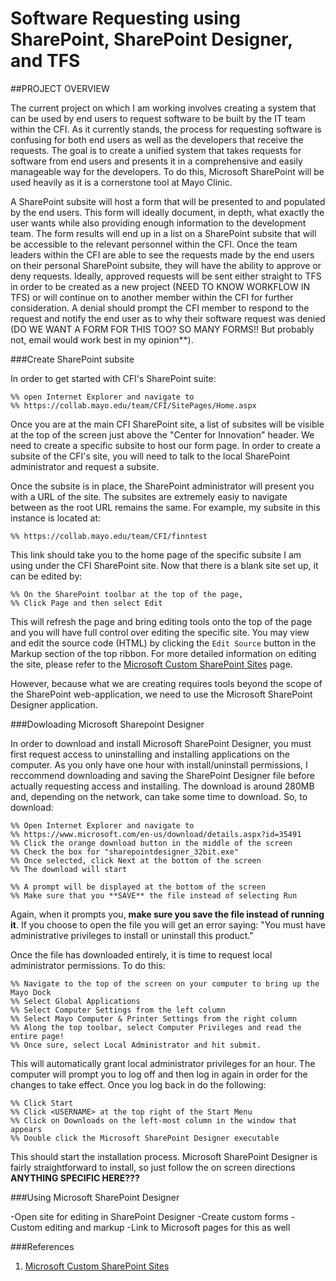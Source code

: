 Software Requesting using SharePoint, SharePoint Designer, and TFS
===================================================================


##PROJECT OVERVIEW

The current project on which I am working involves creating a system that can be used by end users to request software to be built by the IT team within the CFI. As it currently stands, the process for requesting software is confusing for both end users as well as the developers that receive the requests. The goal is to create a unified system that takes requests for software from end users and presents it in a comprehensive and easily manageable way for the developers. To do this, Microsoft SharePoint will be used heavily as it is a cornerstone tool at Mayo Clinic. 

A SharePoint subsite will host a form that will be presented to and populated by the end users. This form will ideally document, in depth, what exactly the user wants while also providing enough information to the development team. The form results will end up in a list on a SharePoint subsite that will be accessible to the relevant personnel within the CFI. Once the team leaders within the CFI are able to see the requests made by the end users on their personal SharePoint subsite, they will have the ability to approve or deny requests. Ideally, approved requests will be sent either straight to TFS in order to be created as a new project (NEED TO KNOW WORKFLOW IN TFS) or will continue on to another member within the CFI for further consideration. A denial should prompt the CFI member to respond to the request and notify the end user as to why their software request was denied (DO WE WANT A FORM FOR THIS TOO? SO MANY FORMS!! But probably not, email would work best in my opinion**). 


###Create SharePoint subsite

In order to get started with CFI's SharePoint suite:

```
%% open Internet Explorer and navigate to
%% https://collab.mayo.edu/team/CFI/SitePages/Home.aspx
```

Once you are at the main CFI SharePoint site, a list of subsites will be visible at the top of the screen just above the "Center for Innovation" header. We need to create a specific subsite to host our form page.
In order to create a subsite of the CFI's site, you will need to talk to the local SharePoint administrator and request a subsite. 

Once the subsite is in place, the SharePoint administrator will present you with a URL of the site. The subsites are extremely easiy to navigate between as the root URL remains the same. For example, my subsite in this instance is located at:

```
%% https://collab.mayo.edu/team/CFI/finntest
```

This link should take you to the home page of the specific subsite I am using under the CFI SharePoint site. Now that there is a blank site set up, it can be edited by:

```
%% On the SharePoint toolbar at the top of the page,
%% Click Page and then select Edit
```

This will refresh the page and bring editing tools onto the top of the page and you will have full control over editing the specific site. You may view and edit the source code  (HTML) by clicking the `Edit Source` button in the Markup section of the top ribbon. For more detailed information on editing the site, please refer to the [Microsoft Custom SharePoint Sites][1] page.

However, because what we are creating requires tools beyond the scope of the SharePoint web-application, we need to use the Microsoft SharePoint Designer application.

###Dowloading Microsoft Sharepoint Designer

In order to download and install Microsoft SharePoint Designer, you must first request access to uninstalling and installing applications on the computer. As you only have one hour with install/uninstall permissions, I reccommend downloading and saving the SharePoint Designer file before actually requesting access and installing. The download is around 280MB and, depending on the network, can take some time to download. So, to download:
```
%% Open Internet Explorer and navigate to
%% https://www.microsoft.com/en-us/download/details.aspx?id=35491
%% Click the orange download button in the middle of the screen
%% Check the box for "sharepointdesigner_32bit.exe"
%% Once selected, click Next at the bottom of the screen
%% The download will start
```

```
%% A prompt will be displayed at the bottom of the screen
%% Make sure that you **SAVE** the file instead of selecting Run
```

Again, when it prompts you, **make sure you save the file instead of running it**. If you choose to open the file you will get an error saying: "You must have administrative privileges to install or uninstall this product."

Once the file has downloaded entirely, it is time to request local administrator permissions. To do this:
```
%% Navigate to the top of the screen on your computer to bring up the Mayo Dock
%% Select Global Applications
%% Select Computer Settings from the left column
%% Select Mayo Computer & Printer Settings from the right column 
%% Along the top toolbar, select Computer Privileges and read the entire page!
%% Once sure, select Local Administrator and hit submit. 
```

 This will automatically grant local administrator privileges for an hour. The computer will prompt you to log off and then log in again in order for the changes to take effect. Once you log back in do the following:

```
%% Click Start
%% Click <USERNAME> at the top right of the Start Menu
%% Click on Downloads on the left-most column in the window that appears
%% Double click the Microsoft SharePoint Designer executable
```
 
This should start the installation process. Microsoft SharePoint Designer is fairly straightforward to install, so just follow the on screen directions **ANYTHING SPECIFIC HERE???**


###Using Microsoft SharePoint Designer

-Open site for editing in SharePoint Designer
-Create custom forms
-Custom editing and markup
-Link to Microsoft pages for this as well



###References
1. [Microsoft Custom SharePoint Sites][1]


[1]: https://msdn.microsoft.com/en-us/library/dd583126(v=office.11).aspx "Editing Microsoft SharePoint Sites"







